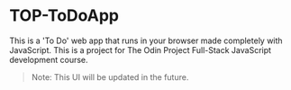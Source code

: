 # TOP-ToDoApp
This is a 'To Do' web app that runs in your browser made completely with JavaScript. This is a project for The Odin Project Full-Stack JavaScript development course.

> Note: This UI will be updated in the future.